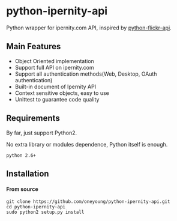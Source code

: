python-ipernity-api
===================

Python wrapper for ipernity.com API, inspired by [python-flickr-api](https://github.com/alexis-mignon/python-flickr-api).


Main Features
------------------
* Object Oriented implementation
* Support full API on ipernity.com
* Support all authentication methods(Web, Desktop, OAuth authentication)
* Built-in document of Ipernity API
* Context sensitive objects, easy to use
* Unittest to guarantee code quality


Requirements
-----------------
By far, just support Python2.

No extra library or modules dependence, Python itself is enough.

```
python 2.6+
```


Installation
-----------------

#### From source
```
git clone https://github.com/oneyoung/python-ipernity-api.git
cd python-ipernity-api
sudo python2 setup.py install
```
